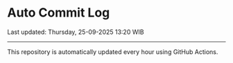# Auto Commit Log

Last updated: Thursday, 25-09-2025 13:20 WIB

---

This repository is automatically updated every hour using GitHub Actions.
